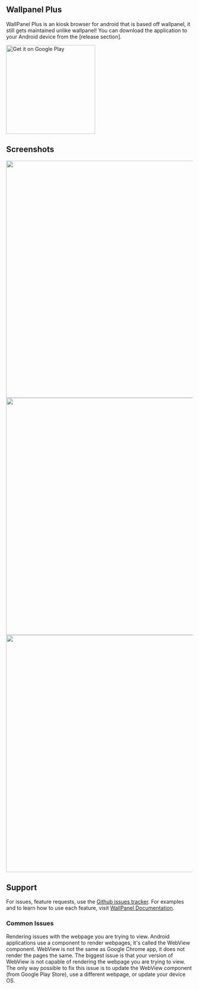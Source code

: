 ## Wallpanel Plus
WallPanel Plus is an kiosk browser for android that is based off wallpanel, it still gets maintained unlike wallpanel! You can download the application to your Android device from the [release section].

<a href='https://play.google.com/store/apps/details?id=xyz.wallpanel.app&pcampaignid=pcampaignidMKT-Other-global-all-co-prtnr-py-PartBadge-Mar2515-1'><img alt='Get it on Google Play' src='https://play.google.com/intl/en_us/badges/static/images/badges/en_badge_web_generic.png' width='240'/></a>

## Screenshots

<img src="img/dashboard2.png" width="640" />
<img src="img/dashboard3.png" width="640" />
<img src="img/dashboard1.png" width="640" />

## Support

For issues, feature requests, use the [Github issues tracker](https://github.com/thetimewalker/wallpanel-android/issues). For examples and to learn how to use each feature, visit [WallPanel Documentation](https://wallpanel.xyz/).

### Common Issues

Rendering issues with the webpage you are trying to view. Android applications use a component to render webpages, it's called the WebView component. WebView is not the same as Google Chrome app, it does not render the pages the same. The biggest issue is that your version of WebView is not capable of rendering the webpage you are trying to view. The only way possible to fix this issue is to update the WebView component (from Google Play Store), use a different webpage, or update your device OS.
